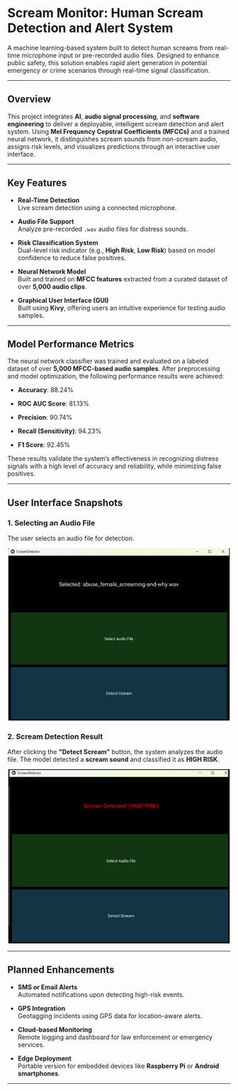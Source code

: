 # Scream Monitor: Human Scream Detection and Alert System

A machine learning-based system built to detect human screams from real-time microphone input or pre-recorded audio files. Designed to enhance public safety, this solution enables rapid alert generation in potential emergency or crime scenarios through real-time signal classification.

---

## Overview

This project integrates **AI**, **audio signal processing**, and **software engineering** to deliver a deployable, intelligent scream detection and alert system. Using **Mel Frequency Cepstral Coefficients (MFCCs)** and a trained neural network, it distinguishes scream sounds from non-scream audio, assigns risk levels, and visualizes predictions through an interactive user interface.

---

## Key Features

- **Real-Time Detection**  
  Live scream detection using a connected microphone.

- **Audio File Support**  
  Analyze pre-recorded `.wav` audio files for distress sounds.

- **Risk Classification System**  
  Dual-level risk indicator (e.g., **High Risk**, **Low Risk**) based on model confidence to reduce false positives.

- **Neural Network Model**  
  Built and trained on **MFCC features** extracted from a curated dataset of over **5,000 audio clips**.

- **Graphical User Interface (GUI)**  
  Built using **Kivy**, offering users an intuitive experience for testing audio samples.

---
## Model Performance Metrics

The neural network classifier was trained and evaluated on a labeled dataset of over **5,000 MFCC-based audio samples**. After preprocessing and model optimization, the following performance results were achieved:

- **Accuracy**: 88.24%  

- **ROC AUC Score**: 81.13%  

- **Precision**: 90.74%  
 
- **Recall (Sensitivity)**: 94.23%   

-  **F1 Score**: 92.45%  

These results validate the system’s effectiveness in recognizing distress signals with a high level of accuracy and reliability, while minimizing false positives.

---

## User Interface Snapshots


<h3>1. Selecting an Audio File</h3>
<p>The user selects an audio file for detection.</p>
<p align="center">
  <img src="https://github.com/khushigupta124/Scream-Monitor-AI-for-Crime-Prevention/blob/main/kivy%20output%201.png?raw=true" width="500">
</p>

<h3>2. Scream Detection Result</h3>
<p>After clicking the <b>"Detect Scream"</b> button, the system analyzes the audio file. The model detected a <b>scream sound</b> and classified it as <b>HIGH RISK</b>.</p>
<p align="center">
  <img src="https://github.com/khushigupta124/Scream-Monitor-AI-for-Crime-Prevention/blob/main/kivy%20output%202.png?raw=true" width="500">
</p>

---

## Planned Enhancements

- **SMS or Email Alerts**  
  Automated notifications upon detecting high-risk events.

- **GPS Integration**  
  Geotagging incidents using GPS data for location-aware alerts.

- **Cloud-based Monitoring**  
  Remote logging and dashboard for law enforcement or emergency services.

- **Edge Deployment**  
  Portable version for embedded devices like **Raspberry Pi** or **Android smartphones**.

---


